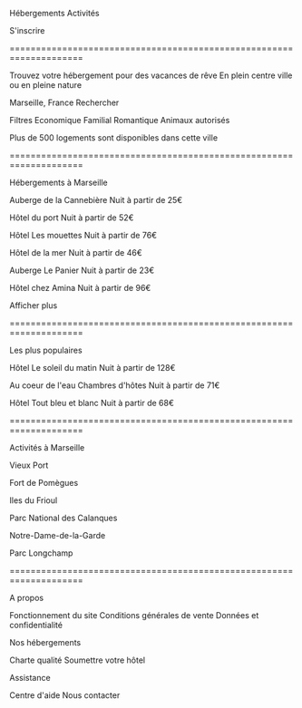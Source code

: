 Hébergements
Activités

S'inscrire

====================================================================

Trouvez votre hébergement pour des vacances de rêve
En plein centre ville ou en pleine nature

Marseille, France Rechercher

Filtres
Economique
Familial
Romantique
Animaux autorisés

Plus de 500 logements sont disponibles dans cette ville

====================================================================

Hébergements à Marseille


Auberge de la Cannebière
Nuit à partir de 25€

Hôtel du port
Nuit à partir de 52€

Hôtel Les mouettes
Nuit à partir de 76€

Hôtel de la mer
Nuit à partir de 46€

Auberge Le Panier
Nuit à partir de 23€

Hôtel chez Amina
Nuit à partir de 96€

Afficher plus

====================================================================

Les plus populaires


Hôtel Le soleil du matin
Nuit à partir de 128€

Au coeur de l'eau Chambres d'hôtes
Nuit à partir de 71€

Hôtel Tout bleu et blanc
Nuit à partir de 68€

====================================================================

Activités à Marseille


Vieux Port

Fort de Pomègues

Iles du Frioul

Parc National des Calanques

Notre-Dame-de-la-Garde

Parc Longchamp

====================================================================

A propos

Fonctionnement du site
Conditions générales de vente
Données et confidentialité

Nos hébergements

Charte qualité
Soumettre votre hôtel

Assistance

Centre d'aide
Nous contacter







